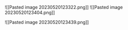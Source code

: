 ![[Pasted image 20230520123322.png]]
![[Pasted image 20230520123404.png]]

![[Pasted image 20230520123439.png]]

